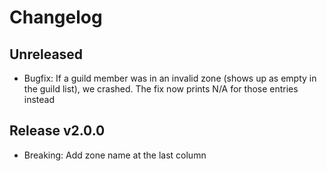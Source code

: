 # Changelog

## Unreleased

- Bugfix: If a guild member was in an invalid zone (shows up as empty in the guild list), we crashed. The fix now prints N/A for those entries instead

## Release v2.0.0

- Breaking: Add zone name at the last column
